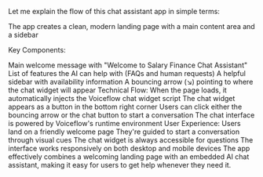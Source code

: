 Let me explain the flow of this chat assistant app in simple terms:

The app creates a clean, modern landing page with a main content area and a sidebar

Key Components:

Main welcome message with "Welcome to Salary Finance Chat Assistant"
List of features the AI can help with (FAQs and human requests)
A helpful sidebar with availability information
A bouncing arrow (↘️) pointing to where the chat widget will appear
Technical Flow:
When the page loads, it automatically injects the Voiceflow chat widget script
The chat widget appears as a button in the bottom right corner
Users can click either the bouncing arrow or the chat button to start a conversation
The chat interface is powered by Voiceflow's runtime environment
User Experience:
Users land on a friendly welcome page
They're guided to start a conversation through visual cues
The chat widget is always accessible for questions
The interface works responsively on both desktop and mobile devices
The app effectively combines a welcoming landing page with an embedded AI chat assistant, making it easy for users to get help whenever they need it.